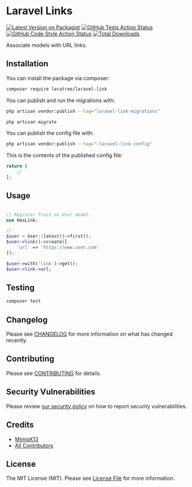 # Laravel Links

[![Latest Version on Packagist](https://img.shields.io/packagist/v/laratree/laravel-link.svg?style=flat-square)](https://packagist.org/packages/laratree/laravel-link)
[![GitHub Tests Action Status](https://img.shields.io/github/actions/workflow/status/:vendor_slug/:package_slug/run-tests.yml?branch=main&label=tests&style=flat-square)](https://github.com/:vendor_slug/:package_slug/actions?query=workflow%3Arun-tests+branch%3Amain)
[![GitHub Code Style Action Status](https://img.shields.io/github/actions/workflow/status/:vendor_slug/:package_slug/fix-php-code-style-issues.yml?branch=main&label=code%20style&style=flat-square)](https://github.com/:vendor_slug/:package_slug/actions?query=workflow%3A"Fix+PHP+code+style+issues"+branch%3Amain)
[![Total Downloads](https://img.shields.io/packagist/dt/laratree/laravel-link.svg?style=flat-square)](https://packagist.org/packages/laratree/laravel-link)

Associate models with URL links.

## Installation

You can install the package via composer:

```bash
composer require laratree/laravel-link
```

You can publish and run the migrations with:

```bash
php artisan vendor:publish --tag="laravel-link-migrations"

php artisan migrate
```

You can publish the config file with:

```bash
php artisan vendor:publish --tag=":laravel-link-config"
```

This is the contents of the published config file:

```php
return [
    //
];
```

## Usage

```php

// Register Trait on User model.
use HasLink;

// 
$user = User::latest()->first();
$user->link()->create([
    'url' => 'https://www.user.com'
]);

$user->with('link')->get();
$user->link->url;
```

## Testing

```bash
composer test
```

## Changelog

Please see [CHANGELOG](CHANGELOG.md) for more information on what has changed recently.

## Contributing

Please see [CONTRIBUTING](CONTRIBUTING.md) for details.

## Security Vulnerabilities

Please review [our security policy](../../security/policy) on how to report security vulnerabilities.

## Credits

- [MimisK13](https://github.com/mimisk13)
- [All Contributors](../../contributors)

## License

The MIT License (MIT). Please see [License File](LICENSE.md) for more information.
